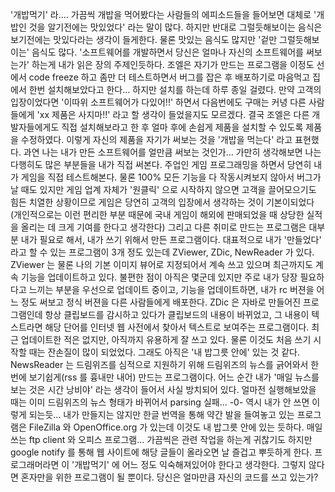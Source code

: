 '개밥먹기' 라.... 가끔씩 개밥을 먹어봤다는 사람들의 에피소드들을 들어보면 대체로 '개밥인 것을 알기전에는 맛있었다' 라는 말이 많다. 하지만 반대로 그럴듯해보이는 음식은 보기전에는 맛있다라는 생각이 들게한다. 물론 맛있는 음식도 많지만 '겉만 그럴듯해보이는' 음식도 많다.
'소프트웨어를 개발하면서 당신은 얼마나 자신의 소프트웨어를 써보는가' 하는게 내가 읽은 장의 주제인듯하다.
조엘은 자기가 만드는 프로그램을 이정도 선에서 code freeze 하고 좀만 더 테스트하면서 버그를 잡은 후 배포하기로 마음먹고 집에서 한번 설치해보았다고 한다... 하지만 설치를 하는데 하루 종일 걸렸다. 만약 고객의 입장이었다면 '이따위 소프트웨어가 다있어!!' 하면서 다음번에도 구매는 커녕 다른 사람들에게 'xx 제품은 사지마!!' 라고 할 생각이 들었을지도 모르겠다. 결국 조엘은 다른 개발자들에게도 직접 설치해보라고 한 후 얼마 후에 손쉽게 제품을 설치할 수 있도록 제품을 수정하였다. 이렇게 자신의 제품을 자기가 써보는 것을 '개밥을 먹는다' 라고 표현했다.
과연 나는 내가 만든 소프트웨어를 얼만큼 써보는 것인가... 가만히 생각해보면 나는 다행히도 많은 부분들을 내가 직접 써본다. 주업인 게임 프로그래밍을 하면서 당연히 내가 게임을 직접 테스트해본다. 물론 100% 모든 기능을 다 작동시켜보지 않아서 버그가 날 때도 있지만 게임 업계 자체가 '원클릭' 으로 시작하지 않으면 고객을 끌어모으기도 힘든 치열한 상황이므로 게임은 당연히 고객의 입장에서 생각하는 것이 기본이되었다(개인적으로는 이런 편리한 부분 때문에 국내 게임이 해외에 판매되었을 때 상당한 실적을 올리는 데 크게 기여를 한다고 생각한다)
그리고 다른 취미로 만드는 프로그램은 대부분 내가 필요로 해서, 내가 쓰기 위해서 만든 프로그램이다. 대표적으로 내가 '만들었다' 라고 할 수 있는 프로그램이 3개 정도 있는데 ZViewer, ZDic, NewReader 가 있다.
ZViewer 는 물론 나의 기본 이미지 뷰어로 지정되어서 계속 쓰고 있으며 최근까지도 계속 기능을 업데이트하고 있다. 불편한 점이 아직은 몇군데 있지만 주로 내가 당장 필요하다고 느끼는 부분을 우선으로 업데이트 중이고, 기능을 업데이트하면, 내가 rc 버젼을 어느 정도 써보고 정식 버젼을 다른 사람들에게 배포한다.
ZDic 은 자바로 만들어진 프로그램인데 항상 클립보드를 감시하고 있다가 클립보드의 내용이 바뀌었고, 그 내용이 텍스트라면 해당 단어를 인터넷 웹 사전에서 찾아서 텍스트로 보여주는 프로그램이다. 최근 업데이트한 적은 없지만, 아직까지 유용하게 잘 쓰고 있다. 물론 이것도 처음 쓰기 시작할 때는 잔손질이 많이 되었었다. 그래도 아직은 '내 밥그릇 안에' 있는 것 같다.
NewsReader 는 드림위즈를 심적으로 지원하기 위해 드림위즈의 뉴스를 긁어와서 한번에 보기쉽게(rss 를 흉내만 내어) 만드는 프로그램이다. 어느 순간 내가 '매일 뉴스를 보는 것은 시간 낭비야' 라는 생각이 들어서 사실 방치되어 있다. 얼마전 실행해보았을 때는 이미 드림위즈의 뉴스 형태가 바뀌어서 parsing 실패... -0- 역시 내가 안 쓰면 이렇게 되는듯...
내가 만들지는 않지만 한글 번역을 통해 약간 발을 들여놓고 있는 프로그램은 FileZilla 와 OpenOffice.org 가 있는데 이것도 내 밥그릇 안에 있는 듯하다. 매일 쓰는 ftp client 와 오피스 프로그램... 가끔씩은 관련 작업을 하는게 귀찮기도 하지만 google notify 를 통해 웹 사이트에 해당 글들이 올라오면 날 즐겁고 뿌듯하게 한다.
프로그래머라면 이 '개밥먹기' 에 어느 정도 익숙해져있어야 한다고 생각한다. 그렇지 않다면 혼자만을 위한 프로그램이 될 뿐이다.
당신은 얼마만큼 자신의 코드를 쓰고 있는가?
